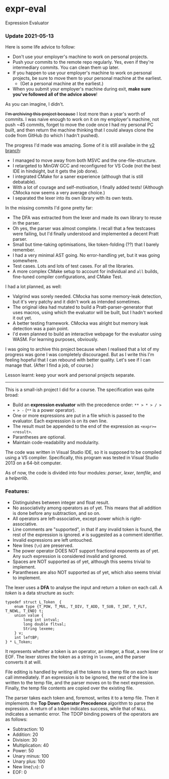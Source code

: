 # expr-eval
Expression Evaluator

### Update 2021-05-13

Here is some life advice to follow:

- Don't use your employer's machine to work on personal projects.
- Push your commits to the remote repo regularly. Yes, even if they're intermediary commits. You can clean them up later.
- If you happen to use your employer's machine to work on personal projects, be sure to move them to your personal machine at the earliest.
  - (Get a personal machine at the earliest.)
- When you submit your employer's machine during exit, **make sure you've followed all of the advice above**!

As you can imagine, I didn't.

~~I'm archiving this project because~~ I lost more than a year's worth of commits. I was naive enough to work on it on my employer's machine, not push ~45 commits, forget to move the code once I had my personal PC built, and then return the machine thinking that I could always clone the code from GitHub (to which I hadn't pushed).

The progress I'd made was amazing. Some of it is still availabe in the [v2 branch](../../tree/v2.0.0-alpha/):
- I managed to move away from both MSVC and the one-file-structure.
- I retargeted to MinGW GCC and reconfigured for VS Code (not the best IDE in hindsight, but it gets the job done).
- I integrated CMake for a saner experience (although that is still debatable).
- With a lot of courage and self-motivation, I finally added tests! (Although CMocka now seems a very average choice.)
- I separated the lexer into its own library with its own tests.

In the missing commits I'd gone pretty far:
- The DFA was extracted from the lexer and made its own library to reuse in the parser.
- Oh yes, the parser was almost complete. I recall that a few testcases were failing, but I'd finally understood and implemented a decent Pratt parser.
- Small but time-taking optimisations, like token-folding (??) that I barely remember.
- I had a very minimal AST going. No error-handling yet, but it was going somewhere.
- Test cases. Lots and lots of test cases. For all the libraries.
- A more complex CMake setup to account for individual and `all` builds, fine-tuned compiler configurations, and CMake Test.

I had a lot planned, as well:
- Valgrind was sorely needed. CMocka has some memory-leak detection, but it's very patchy and it didn't work as intended sometimes.
- The original idea had mutated to build a Pratt-parser-generator that uses macros, using which the evaluator will be built, but I hadn't worked it out yet.
- A better testing framework. CMocka was alright but memory leak detection was a pain point.
- I'd even planned to build an interactive webpage for the evaluator using WASM. For learning purposes, obviously.

I was going to archive this project because when I realised that a lot of my progress was gone I was completely discouraged. But as I write this I'm feeling hopeful that I can rebound with better quality. Let's see if I can manage that. (After I find a job, of course.)

Lesson learnt: keep your work and personal projects separate.

----

This is a small-ish project I did for a course. The specification was quite broad:

 - Build an **expression evaluator** with the precedence order: `** > * > / > + > -` (`**` is a power operator).
 - One or more expressions are put in a file which is passed to the evaluator. Each expresssion is on its own line.
 - The result must be appended to the end of the expression as `<expr>=<result>`.
 - Parantheses are optional.
 - Maintain code-readability and modularity.

The code was written in Visual Studio IDE, so it is supposed to be compiled using a VS compiler. Specifically, this program was tested in Visual Studio 2013 on a 64-bit computer.

As of now, the code is divided into four modules: *parser*, *lexer*, *temfile*, and a *helperlib*.

### Features:
 - Distinguishes between integer and float result.
 - No associativity among operators as of yet. This means that all addition is done before any subtraction, and so on.
 - All operators are left-associative, except power which is right-associative.
 - Line comments are "supported", in that if any invalid token is found, the rest of the expression is ignored. `#` is suggested as a comment identifier.
 - Invalid expressions are left untouched.
 - New lines (`\n`) are preserved.
 - The power operator DOES NOT support fractional exponents as of yet. Any such expression is considered invalid and ignored.
 - Spaces are NOT supported as of yet, although this seems trivial to implement.
 - Parantheses are also NOT supported as of yet, which also seems trivial to implement.

The lexer uses a **DFA** to analyse the input and return a *token* on each call. A *token* is a data structure as such:

	typedef struct L_Token_ {
		enum type {T_POW, T_MUL, T_DIV, T_ADD, T_SUB, T_INT, T_FLT, T_NEWL, T_END} t;
		union value {
			long int intval;
			long double fltval;
			String lexeme;
		} v;
		int leftBP;
	} * L_Token;

It represents whether a token is an operator, an integer, a float, a new line or EOF. The lexer stores the token as a string in `lexeme`, and the parser converts it at will.

File editing is handled by writing all the tokens to a temp file on each lexer call immediately. If an expression is to be ignored, the rest of the line is written to the temp file, and the parser moves on to the next expression. Finally, the temp file contents are copied over the existing file.

The parser takes each token and, foremost, writes it to a temp file. Then it implements the **Top Down Operator Precedence** algorithm to parse the expression. A return of a *token* indicates success, while that of `NULL` indicates a semantic error. The TDOP binding powers of the operators are as follows:

 - Subtraction:     10
 - Addition:		20
 - Division:        30
 - Multiplication:	40
 - Power:           50
 - Unary minus:     100
 - Unary plus:      100
 - New line(`\n`):  0
 - EOF:             0
